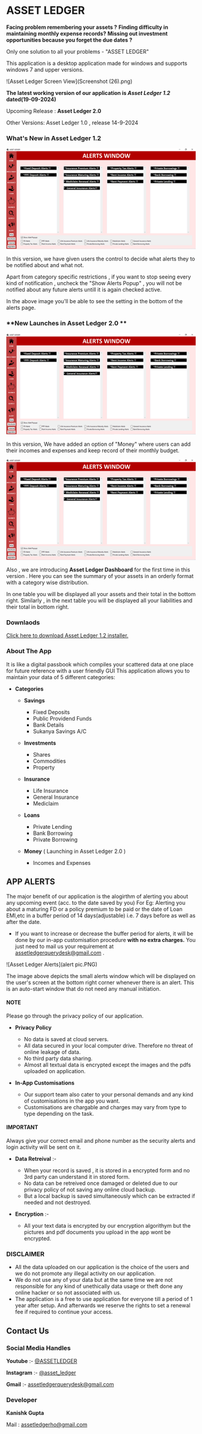 <!-- Google tag (gtag.js) -->
<script async src="https://www.googletagmanager.com/gtag/js?id=G-RS09HLL3NX"></script>
<script>
  window.dataLayer = window.dataLayer || [];
  function gtag(){dataLayer.push(arguments);}
  gtag('js', new Date());

  gtag('config', 'G-RS09HLL3NX');
</script>

# **ASSET LEDGER**

**Facing problem remembering your assets ?**
**Finding difficulty in maintaining monthly expense records?**
**Missing out investment opportunities because you forget the due dates ?**

Only one solution to all your problems - "ASSET LEDGER"

This application is a desktop application made for windows and supports windows 7 and upper versions.

![Asset Ledger Screen View](Screenshot (26).png)

**The latest working version of our application is *Asset Ledger 1.2* dated(19-09-2024)**

Upcoming Release : **Asset Ledger 2.0**

Other Versions: Asset Ledger 1.0 , release 14-9-2024

### **What's New in Asset Ledger 1.2**

![Alerts Window](Capture.PNG)

In this version, we have given users the control to decide what alerts they to be notified about and what not.

Apart from category specific restrictions , if you want to stop seeing every kind of notification , uncheck the "Show Alerts Popup" , you will not be notified about any future alerts untill it is again checked active.

In the above image you'll be able to see the setting in the bottom of the alerts page.


### **New Launches in Asset Ledger 2.0 **

![Asset ledger 2.0 Home](Capture.PNG)

In this version, We have added an option of "Money" where users can add their incomes and expenses and keep record of their monthly budget.

![Asset ledger 2.0 Home](Capture.PNG)


Also , we are introducing **Asset Ledger Dashboard** for the first time in this version . Here you can see the summary of your assets in an orderly format with a category wise distribution.

In one table you will be displayed all your assets and their total in the bottom right. Similarly , in the next table you will be displayed all your liabilities and their total in bottom right.


### Downlaods

[Click here to download Asset Ledger 1.2 installer.](https://assetledger.github.io/aboutus/downloads.html)


### **About The App**
It is like a digital passbook which compiles your scattered data at one place for future reference with a user friendly GUI
This application allows you to maintain your data of 5 different categories:


* **Categories**
  - **Savings**
    - Fixed Deposits
    - Public Providend Funds
    - Bank Details
    - Sukanya Savings A/C

  - **Investments**
    - Shares
    - Commodities
    - Property
      
  - **Insurance**
    - Life Insurance
    - General Insurance
    - Mediclaim
      
  - **Loans**
    - Private Lending
    - Bank Borrowing
    - Private Borrowing
      
  - **Money** ( Launching in Asset Ledger 2.0 )
    - Incomes and Expenses
          
## **APP ALERTS**

The major benefit of our application is the alogirthm of alerting you about any upcoming event (acc. to the date saved by you)
For Eg: Alerting you about a maturing FD or a policy premium to be paid or the date of Loan EMI,etc in a buffer period of 14 days(adjustable) i.e. 7 days before as well as after the date.

* If you want to increase or decrease the buffer period for alerts, it will be done by our in-app customisation procedure **with no extra charges.** You just need to mail us your requirement at assetledgerquerydesk@gmail.com .

![Asset Ledger Alerts](alert pic.PNG)

The image above depicts the small alerts window which will be displayed on the user's screen at the bottom right corner whenever there is an alert.
This is an auto-start window that do not need any manual initiation.

 
#### **NOTE**
 Please go through the privacy policy of our application.
* **Privacy Policy**
  - No data is saved at cloud servers.
  - All data secured in your local computer drive. Therefore no threat of online leakage of data.
  - No third party data sharing.
  - Almost all textual data is encrypted except the images and the pdfs uploaded on application.
 
* **In-App Customisations**
  - Our support team also cater to your personal demands and any kind of customisations in the app you want.
  - Customisations are chargable and charges may vary from type to type depending on the task.

#### **IMPORTANT**
Always give your correct email and phone number as the security alerts and login activity will be sent on it.
* **Data Retreival** :-
  - When your record is saved , it is stored in a encrypted form and no 3rd party can understand it in stored form.
  - No data can be retreived once damaged or deleted due to our privacy policy of not saving any online cloud backup.
  - But a local backup is saved simultaneously which can be extracted if needed and not destroyed.

* **Encryption** :-
  - All your text data is encrypted by our encryption algorithym but the pictures and pdf documents you upload in the app wont be encrypted.

### **DISCLAIMER**
  - All the data uploaded on our application is the choice of the users and we do not promote any illegal activity on our application.
  - We do not use any of your data but at the same time we are not responsible for any kind of unethically data usage or theft done any online hacker or so not associated with us.
  - The application is a free to use application for everyone till a period of 1 year after setup. And afterwards we reserve the rights to set a renewal fee if required to continue your access.

## **Contact Us**
### **Social Media Handles**
 **Youtube** :- [@ASSETLEDGER](https://www.youtube.com/channel/UCQs_T-zgMnMY3a4AU0Ps9hw)

**Instagram** :- [@asset_ledger](https://www.instagram.com/asset_ledger?igsh=amhzOGw5MWJjaGcw)
 
 **Gmail** :- [assetledgerquerydesk@gmail.com](https://www.gmail.com)

### **Developer**
**Kanishk Gupta**

Mail : assetledgerho@gmail.com
